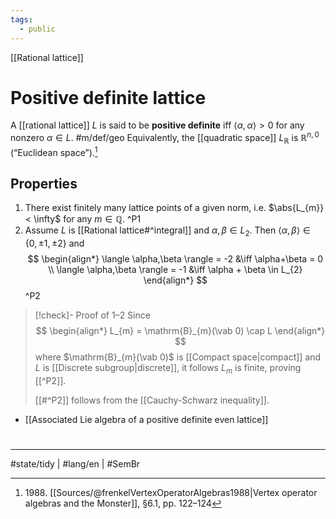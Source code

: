 ```yaml
---
tags:
  - public
---
```

[[Rational lattice]]
# Positive definite lattice

A [[rational lattice]] $L$ is said to be **positive definite** iff $\langle \alpha,\alpha \rangle > 0$ for any nonzero $\alpha \in L$. #m/def/geo
Equivalently, the [[quadratic space]] $L_{\mathbb{R}}$ is $\mathbb{R}^{n,0}$ (“Euclidean space”).[^1988]

## Properties

1. There exist finitely many lattice points of a given norm, i.e. $\abs{L_{m}} < \infty$ for any $m \in \mathbb{Q}$. ^P1
2. Assume $L$ is [[Rational lattice#^integral]] and $\alpha,\beta \in L_{2}$. Then $\langle \alpha,\beta \rangle \in \{ 0, \pm 1, \pm2 \}$ and
   $$
  \begin{align*}
  \langle \alpha,\beta \rangle = -2 &\iff \alpha+\beta = 0 \\
  \langle \alpha,\beta \rangle = -1 &\iff \alpha + \beta \in L_{2}
  \end{align*}
  $$
  ^P2

> [!check]- Proof of 1–2
> Since
> $$
> \begin{align*}
> L_{m} = \mathrm{B}_{m}(\vab 0) \cap L
> \end{align*}
> $$
> where $\mathrm{B}_{m}(\vab 0)$ is [[Compact space|compact]] and $L$ is [[Discrete subgroup|discrete]], it follows $L_{m}$ is finite, proving [[^P2]].
> 
> [[#^P2]] follows from the [[Cauchy-Schwarz inequality]]. <span class="QED"/>

  [^1988]: 1988\. [[Sources/@frenkelVertexOperatorAlgebras1988|Vertex operator algebras and the Monster]], §6.1, pp. 122–124

- [[Associated Lie algebra of a positive definite even lattice]]

#
---
#state/tidy | #lang/en | #SemBr
